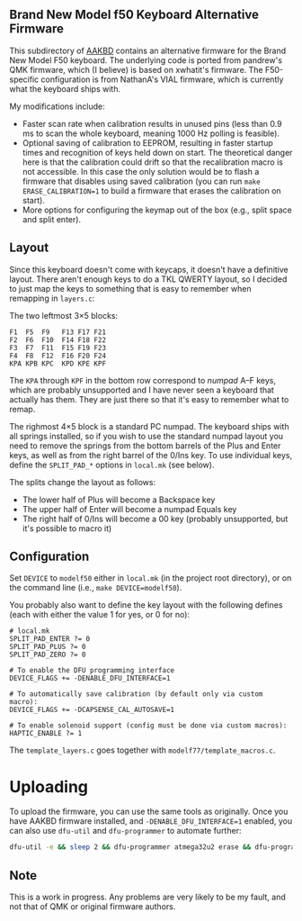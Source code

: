 ## Brand New Model f50 Keyboard Alternative Firmware

This subdirectory of [AAKBD](https://github.com/arkku/aakbd) contains an
alternative firmware for the Brand New Model F50 keyboard. The underlying code
is ported from pandrew's QMK firmware, which (I believe) is based on xwhatit's
firmware. The F50-specific configuration is from NathanA's VIAL firmware, which
is currently what the keyboard ships with.

My modifications include:

* Faster scan rate when calibration results in unused pins (less than 0.9 ms
  to scan the whole keyboard, meaning 1000 Hz polling is feasible).
* Optional saving of calibration to EEPROM, resulting in faster startup times
  and recognition of keys held down on start. The theoretical danger here is
  that the calibration could drift so that the recalibration macro is not
  accessible. In this case the only solution would be to flash a firmware that
  disables using saved calibration (you can run `make ERASE_CALIBRATION=1` to
  build a firmware that erases the calibration on start).
* More options for configuring the keymap out of the box (e.g., split space
  and split enter).

## Layout

Since this keyboard doesn't come with keycaps, it doesn't have a definitive
layout. There aren't enough keys to do a TKL QWERTY layout, so I decided to
just map the keys to something that is easy to remember when remapping in
`layers.c`:

The two leftmost 3×5 blocks:

```
F1  F5  F9   F13 F17 F21
F2  F6  F10  F14 F18 F22
F3  F7  F11  F15 F19 F23
F4  F8  F12  F16 F20 F24
KPA KPB KPC  KPD KPE KPF
```

The `KPA` through `KPF` in the bottom row correspond to _numpad_ A–F keys,
which are probably unsupported and I have never seen a keyboard that actually
has them. They are just there so that it's easy to remember what to remap.

The righmost 4×5 block is a standard PC numpad. The keyboard ships with all
springs installed, so if you wish to use the standard numpad layout you need
to remove the springs from the bottom barrels of the Plus and Enter keys, as
well as from the right barrel of the 0/Ins key. To use individual keys, define
the `SPLIT_PAD_*` options in `local.mk` (see below).

The splits change the layout as follows:

* The lower half of Plus will become a Backspace key
* The upper half of Enter will become a numpad Equals key
* The right half of 0/Ins will become a 00 key (probably unsupported, but it's
  possible to macro it)

## Configuration

Set `DEVICE` to `modelf50` either in `local.mk` (in the project root directory),
or on the command line (i.e., `make DEVICE=modelf50`).

You probably also want to define the key layout with the following defines
(each with either the value 1 for yes, or 0 for no):

``` Make
# local.mk
SPLIT_PAD_ENTER ?= 0
SPLIT_PAD_PLUS ?= 0
SPLIT_PAD_ZERO ?= 0

# To enable the DFU programming interface
DEVICE_FLAGS += -DENABLE_DFU_INTERFACE=1

# To automatically save calibration (by default only via custom macro):
DEVICE_FLAGS += -DCAPSENSE_CAL_AUTOSAVE=1

# To enable solenoid support (config must be done via custom macros):
HAPTIC_ENABLE ?= 1
```

The `template_layers.c` goes together with `modelf77/template_macros.c`.

# Uploading

To upload the firmware, you can use the same tools as originally. Once you have
AAKBD firmware installed, and `-DENABLE_DFU_INTERFACE=1` enabled, you can also
use `dfu-util` and `dfu-programmer` to automate further:

``` sh
dfu-util -e && sleep 2 && dfu-programmer atmega32u2 erase && dfu-programmer atmega32u2 flash modelf50.hex && dfu-programmer atmega32u2 launch
```

## Note

This is a work in progress. Any problems are very likely to be my fault, and
not that of QMK or original firmware authors.
